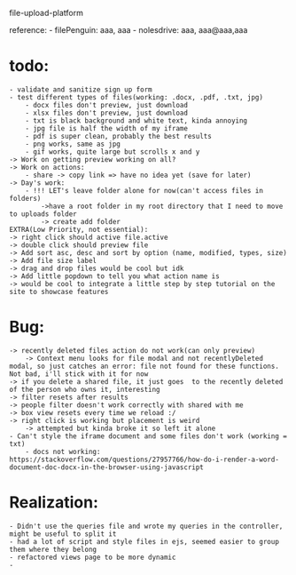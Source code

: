 file-upload-platform

reference:
    - filePenguin: aaa, aaa
    - nolesdrive: aaa, aaa@aaa,aaa
# todo:
    - validate and sanitize sign up form
    - test different types of files(working: .docx, .pdf, .txt, jpg)
        - docx files don't preview, just download
        - xlsx files don't preview, just download 
        - txt is black background and white text, kinda annoying
        - jpg file is half the width of my iframe
        - pdf is super clean, probably the best results
        - png works, same as jpg
        - gif works, quite large but scrolls x and y
    -> Work on getting preview working on all?
    -> Work on actions:
        - share -> copy link => have no idea yet (save for later)
    -> Day's work:
        - !!! LET's leave folder alone for now(can't access files in folders)
            ->have a root folder in my root directory that I need to move to uploads folder
            -> create add folder 
    EXTRA(Low Priority, not essential):
    -> right click should active file.active 
    -> double click should preview file
    -> Add sort asc, desc and sort by option (name, modified, types, size)
    -> Add file size label
    -> drag and drop files would be cool but idk
    -> Add little popdown to tell you what action name is   
    -> would be cool to integrate a little step by step tutorial on the site to showcase features
# Bug: 
    -> recently deleted files action do not work(can only preview)
        -> Context menu looks for file modal and not recentlyDeleted modal, so just catches an error: file not found for these functions. Not bad, i'll stick with it for now
    -> if you delete a shared file, it just goes  to the recently deleted of the person who owns it, interesting
    -> filter resets after results
    -> people filter doesn't work correctly with shared with me
    -> box view resets every time we reload :/
    -> right click is working but placement is weird
        -> attempted but kinda broke it so left it alone
    - Can't style the iframe document and some files don't work (working = txt)
        - docs not working: https://stackoverflow.com/questions/27957766/how-do-i-render-a-word-document-doc-docx-in-the-browser-using-javascript

# Realization:
    - Didn't use the queries file and wrote my queries in the controller, might be useful to split it
    - had a lot of script and style files in ejs, seemed easier to group them where they belong
    - refactored views page to be more dynamic
    -
